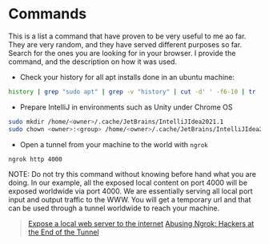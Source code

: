 # Commands

This is a list a command that have proven to be very useful to me ao far.
They are very random, and they have served different purposes so far.
Search for the ones you are looking for in your browser.
I provide the command, and the description on how it was used.

-   Check your history for all apt installs done in an ubuntu machine:

```bash
history | grep "sudo apt" | grep -v "history" | cut -d' ' -f6-10 | tr -s "[:blank:]"
```

-   Prepare IntelliJ in environments such as Unity under Chrome OS

```bash
sudo mkdir /home/<owner>/.cache/JetBrains/IntelliJIdea2021.1
sudo chown <owner>:<group> /home/<owner>/.cache/JetBrains/IntelliJIdea2021.1/
```


- Open a tunnel from your machine to the world with `ngrok`


```shell
ngrok http 4000
```

NOTE: Do not try this command without knowing before hand what you are doing.
In our example, all the exposed local content on port 4000  will be exposed worldwide via port 4000.
We are essentially serving all local port input and output traffic to the WWW. You will get a temporary url and that can be used through a tunnel worldwide to reach your machine.

>[Expose a local web server to the internet](https://ngrok.com/docs)
>[Abusing Ngrok: Hackers at the End of the Tunnel](https://www.huntress.com/blog/abusing-ngrok-hackers-at-the-end-of-the-tunnel)